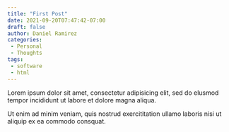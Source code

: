 ```yaml
---
title: "First Post"
date: 2021-09-20T07:47:42-07:00
draft: false
author: Daniel Ramirez
categories:
 - Personal
 - Thoughts
tags:
 - software
 - html
---
```


Lorem ipsum dolor sit amet, consectetur adipisicing elit, sed do elusmod tempor incididunt ut labore et dolore magna aliqua.

<!--more-->

Ut enim ad minim veniam, quis nostrud exercititation ullamo laboris nisi ut aliquip ex ea commodo consquat.
